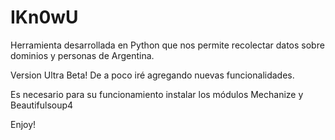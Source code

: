 IKn0wU
======
Herramienta desarrollada en Python que nos permite recolectar datos sobre dominios y personas de Argentina.

Version Ultra Beta! De a poco iré agregando nuevas funcionalidades.

Es necesario para su funcionamiento instalar los módulos Mechanize y Beautifulsoup4

Enjoy!
